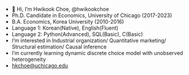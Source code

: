 - 👋 Hi, I’m Hwikook Choe, @hwikookchoe
- Ph.D. Candidate in Economics, University of Chicago (2017-2023)
- B.A. Economics, Korea University (2010-2016)
- Language 1: Korean(Native), English(Fluent)
- Language 2: Python(Advanced), SQL(Basic), C(Basic)
- I’m interested in Industrial organization/ Quantitative marketing/ Structural estimation/ Causal inference
- I’m currently learning dynamic discrete choice model with unobserved heterogeneity
- hkchoe@uchicago.edu

<!---
hwikookchoe/hwikookchoe is a ✨ special ✨ repository because its `README.md` (this file) appears on your GitHub profile.
You can click the Preview link to take a look at your changes.
--->
